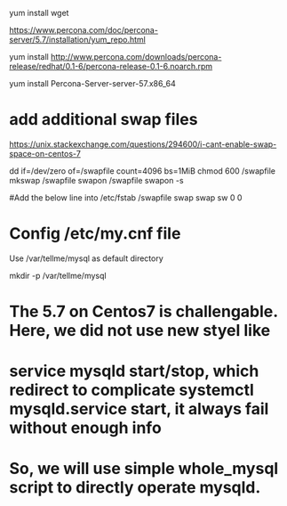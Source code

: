 yum install wget

https://www.percona.com/doc/percona-server/5.7/installation/yum_repo.html

yum install http://www.percona.com/downloads/percona-release/redhat/0.1-6/percona-release-0.1-6.noarch.rpm

yum install Percona-Server-server-57.x86_64

# add additional swap files
https://unix.stackexchange.com/questions/294600/i-cant-enable-swap-space-on-centos-7

dd if=/dev/zero of=/swapfile count=4096 bs=1MiB
chmod 600 /swapfile
mkswap /swapfile
swapon /swapfile
swapon -s

#Add the below line into /etc/fstab
/swapfile   swap    swap    sw  0   0

# Config /etc/my.cnf file
Use /var/tellme/mysql as default directory

mkdir -p /var/tellme/mysql

# The 5.7 on Centos7 is challengable. Here, we did not use new styel like
# service mysqld start/stop, which redirect to complicate systemctl mysqld.service start, it always fail without enough info
# So, we will use simple whole_mysql script to directly operate mysqld. 

